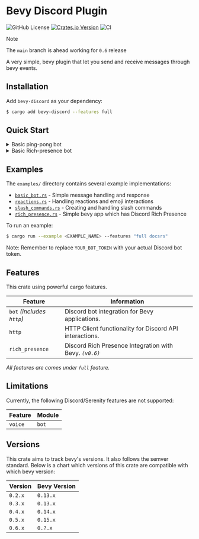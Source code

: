 # Bevy Discord Plugin

![GitHub License](https://img.shields.io/github/license/AS1100K/bevy-discord)
[![Crates.io Version](https://img.shields.io/crates/v/bevy-discord)](https://crates.io/crates/bevy-discord)
![CI](https://github.com/as1100k/bevy-discord/actions/workflows/ci.yml/badge.svg?event=push)

> [!NOTE]
> The `main` branch is ahead working for `0.6` release

A very simple, bevy plugin that let you send and receive messages through bevy events.

## Installation

Add `bevy-discord` as your dependency:

```bash
$ cargo add bevy-discord --features full
```

## Quick Start

<details>
<summary>Basic ping-pong bot</summary>

```rust,no_run
use bevy::prelude::*;
use bevy_discord::bot::DiscordBotConfig;
use bevy_discord::events::bot::BMessage;
use bevy_discord::serenity::all::*;
use bevy_discord::DiscordPluginGroup;
use serde_json::json;

fn main() {
    // Configure the bot with necessary intents
    let config = DiscordBotConfig::default()
        .token("YOUR_BOT_TOKEN_HERE".to_string())
        .gateway_intents(
            GatewayIntents::GUILD_MESSAGES
                | GatewayIntents::MESSAGE_CONTENT
                | GatewayIntents::GUILDS,
        );

    App::new()
        .add_plugins(MinimalPlugins)
        .add_plugins(bevy::log::LogPlugin {
            ..Default::default()
        })
        .add_plugins(DiscordPluginGroup::new(config))
        .add_systems(Update, handle_messages)
        .run();
}

fn handle_messages(
    mut messages: EventReader<BMessage>,
    http: Option<Res<bevy_discord::http::DiscordHttpResource>>,
) {
    for message in messages.read() {
        if let Some(http) = &http {
            // Skip messages from bots (including our own)
            if message.new_message.author.bot {
                continue;
            }

            let content = &message.new_message.content;
            let channel_id = message.new_message.channel_id;

            // Simple ping-pong command
            if content == "!ping" {
                let http = http.client();

                bevy_discord::runtime::tokio_runtime().spawn(async move {
                    let _ = http
                        .send_message(
                            channel_id,
                            vec![],
                            &json!({
                                "content": "Pong! 🏓"
                            }),
                        )
                        .await;
                });
            }
        }
    }
}
```
_Example taken from `examples/basic_bot.rs`_

</details>

<details>
<summary>Basic Rich-presence bot</summary>

```rust,no_run
use bevy::log::tracing_subscriber::fmt::Subscriber;
use bevy::MinimalPlugins;
use bevy_app::{App, Update};
use bevy_discord::events::rich_presence::RichPresenceReady;
use bevy_discord::rich_presence::{DiscordRichPresenceConfig, DiscordRichPresenceRes};
use bevy_discord::{DiscordPluginGroup, DiscordSet};
use bevy_ecs::event::EventReader;
use bevy_ecs::prelude::{IntoSystemConfigs, Res};
use discord_sdk::activity::ActivityBuilder;
use discord_sdk::{OffsetDateTime, Subscriptions};

fn main() {
    // Initialize tracing subscriber
    let subscriber = Subscriber::builder()
        .with_max_level(tracing::Level::DEBUG)
        .finish();
    tracing::subscriber::set_global_default(subscriber).expect("setting default subscriber failed");

    let config = DiscordRichPresenceConfig {
        app: 1326097363395411968,
        subscriptions: Subscriptions::all(),
    };

    App::new()
        .add_plugins(MinimalPlugins)
        // Don't use `::new_only_rich_presence` function in production code with feature `full` and `docsrs`
        // instead use `::new` with feature `rich_presence`
        .add_plugins(DiscordPluginGroup::new_only_rich_presence(config))
        .add_systems(Update, rich_presence_ready.after(DiscordSet))
        .run();
}

fn rich_presence_ready(
    mut events: EventReader<RichPresenceReady>,
    rich_presence: Res<DiscordRichPresenceRes>,
) {
    for event in events.read() {
        println!(
            r#"
            version: {},
            user: {:?}
            "#,
            event.version, event.user
        );

        println!("setup_rich_presence");
        let current_date_time = OffsetDateTime::now_utc();
        let new_activity = ActivityBuilder::new()
            .state("bevy-discord")
            .details("Exploring example rich_presence.rs")
            .start_timestamp(current_date_time);

        let ds = rich_presence.discord.clone();
        bevy_discord::runtime::tokio_runtime().spawn(async move {
            let _ = ds
                .update_activity(new_activity)
                .await
                .expect("Failed to update the activity");
        });
    }
}
```

</details>

## Examples

The `examples/` directory contains several example implementations:

- [`basic_bot.rs`](https://github.com/as1100k/bevy-discord/blob/main/examples/basic_bot.rs) - Simple message handling and response
- [`reactions.rs`](https://github.com/as1100k/bevy-discord/blob/main/examples/reactions.rs) - Handling reactions and emoji interactions
- [`slash_commands.rs`](https://github.com/as1100k/bevy-discord/blob/main/examples/slash_commands.rs) - Creating and handling slash commands
- [`rich_presence.rs`](https://github.com/as1100k/bevy-discord/blob/main/examples/rich_presence.rs) - Simple bevy app which has Discord Rich Presence

To run an example:

```bash
$ cargo run --example <EXAMPLE_NAME> --features "full docsrs"
```

Note: Remember to replace `YOUR_BOT_TOKEN` with your actual Discord bot token.

## Features

This crate using powerful cargo features.

| Feature                   | Information                                             |
|---------------------------|---------------------------------------------------------|
| `bot` _(includes `http`)_ | Discord bot integration for Bevy applications.          |
| `http`                    | HTTP Client functionality for Discord API interactions. |
| `rich_presence`           | Discord Rich Presence Integration with Bevy. _`(v0.6)`_ |

_All features are comes under `full` feature._

## Limitations

Currently, the following Discord/Serenity features are not supported:

| Feature       | Module    |
|---------------|-----------|
| `voice`       | `bot`     |

## Versions
This crate aims to track bevy's versions. It also follows the semver standard. Below is a chart which versions of this
crate are compatible with which bevy version:

| Version | Bevy Version |
|---------|--------------|
| `0.2.x` | `0.13.x`     |
| `0.3.x` | `0.13.x`     |
| `0.4.x` | `0.14.x`     |
| `0.5.x` | `0.15.x`     |
| `0.6.x` | `0.?.x`      |
